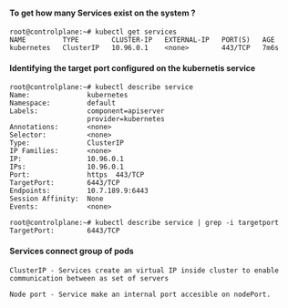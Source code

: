 #### To get how many Services exist on the system ?
```
root@controlplane:~# kubectl get services
NAME         TYPE        CLUSTER-IP   EXTERNAL-IP   PORT(S)   AGE
kubernetes   ClusterIP   10.96.0.1    <none>        443/TCP   7m6s
```

#### Identifying the target port configured on the kubernetis service 
```
root@controlplane:~# kubectl describe service
Name:              kubernetes
Namespace:         default
Labels:            component=apiserver
                   provider=kubernetes
Annotations:       <none>
Selector:          <none>
Type:              ClusterIP
IP Families:       <none>
IP:                10.96.0.1
IPs:               10.96.0.1
Port:              https  443/TCP
TargetPort:        6443/TCP
Endpoints:         10.7.189.9:6443
Session Affinity:  None
Events:            <none>

root@controlplane:~# kubectl describe service | grep -i targetport
TargetPort:        6443/TCP
```

#### Services connect group of pods
```
ClusterIP - Services create an virtual IP inside cluster to enable communication between as set of servers

Node port - Service make an internal port accesible on nodePort.
```

